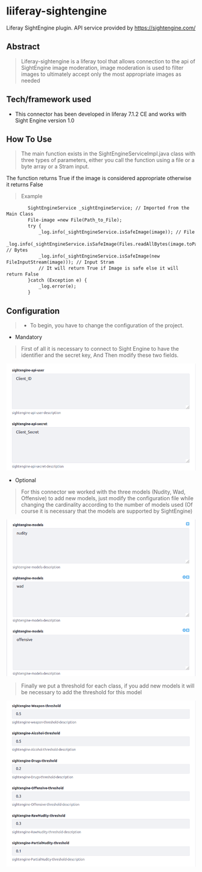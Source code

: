 # liiferay-sightengine
Liferay SightEngine plugin. API service provided by https://sightengine.com/

## Abstract 
> Liferay-sightengine is a liferay tool that allows connection to the api of SightEngine image moderation, image moderation is used to filter images to ultimately accept only the most appropriate images as needed

## Tech/framework used

* This connector has been developed in liferay 7.1.2 CE and works with Sight Engine version 1.0

## How To Use

> The main function exists in the SightEngineServiceImpl.java class with three types of parameters, either you call the function using a file or a byte array or a Stram input.

The function returns True if the image is considered appropriate otherwise it returns False

> Example
```
		SightEngineService _sightEngineService; // Imported from the Main Class
		File-image =new File(Path_to_File);
		try {
			_log.info(_sightEngineService.isSafeImage(image)); // File
			_log.info(_sightEngineService.isSafeImage(Files.readAllBytes(image.toPath()))); // Bytes
			_log.info(_sightEngineService.isSafeImage(new FileInputStream(image))); // Input Stram
			// It will return True if Image is safe else it will return False
		}catch (Exception e) {
			_log.error(e);
		}
```

## Configuration 
> * To begin, you have to change the configuration of the project.

* Mandatory

> First of all it is necessary to connect to Sight Engine to have the identifier and the secret key, And Then modify  these two fields.

![image](https://raw.githubusercontent.com/Ajizan/liferay-sightengine/master/Img/Credentials.png)

* Optional

> For this connector we worked with the three models (Nudity, Wad, Offensive) to add new models, just modify the configuration file while changing the cardinality according to the number of models used (Of course it is necessary that the models are supported by SightEngine)

![image](https://raw.githubusercontent.com/Ajizan/liferay-sightengine/master/Img/Models.png)

> Finally we put a threshold for each class, if you add new models it will be necessary to add the threshold for this model

![image](https://raw.githubusercontent.com/Ajizan/liferay-sightengine/master/Img/Thresholds.png)



